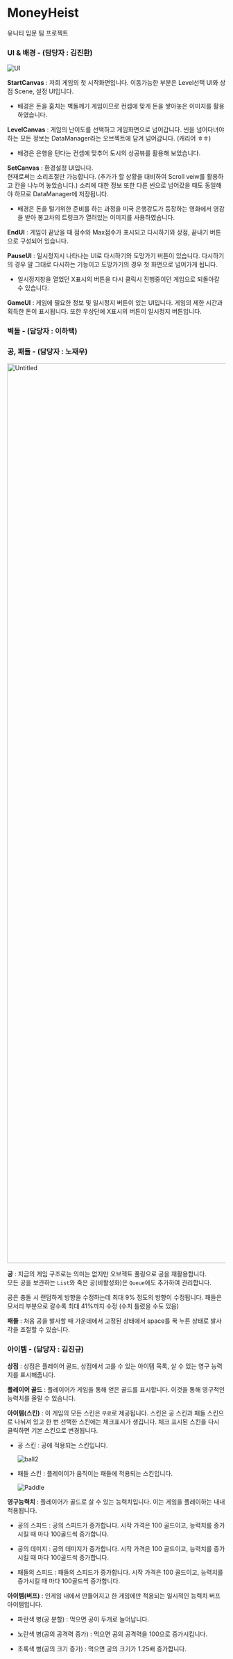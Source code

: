 # MoneyHeist
 유니티 입문 팀 프로젝트

### UI & 배경 - (담당자 : 김진환)

![UI](https://github.com/NewRound/MoneyHeist/assets/86642886/ffcff334-7bb9-41d9-89a3-897750662180)

**StartCanvas** : 저희 게임의 첫 시작화면입니다. 
이동가능한 부분은 Level선택 UI와 상점 Scene, 설정 UI입니다.

 - 배경은 돈을 훔치는 벽돌깨기 게임이므로 컨셉에 맞게 돈을 쌓아놓은 이미지를 활용하였습니다.


**LevelCanvas** : 게임의 난이도를 선택하고 게임화면으로 넘어갑니다. 
씬을 넘어다녀야 하는 모든 정보는 DataManager라는 오브젝트에 담겨 넘어갑니다. (캐리어 ㅎㅎ)

 - 배경은 은행을 턴다는 컨셉에 맞추어 도시의 상공뷰를 활용해 보았습니다.


**SetCanvas** : 환경설정 UI입니다.  
현재로써는 소리조절만 가능합니다. (추가가 할 상황을 대비하여 Scroll veiw를 활용하고 칸을 나누어 놓았습니다.)
소리에 대한 정보 또한 다른 씬으로 넘어갔을 때도 동일해야 하므로 DataManager에 저장됩니다.

 - 배경은 돈을 털기위한 준비를 하는 과정을 미국 은행강도가 등장하는 영화에서 영감을 받아 봉고차의 트렁크가 열려있는 이미지를 사용하였습니다.


**EndUI** : 게임이 끝났을 때 점수와 Max점수가 표시되고 다시하기와 상점, 끝내기 버튼으로 구성되어 있습니다.

**PauseUI** : 일시정지시 나타나는 UI로 다시하기와 도망가기 버튼이 있습니다. 
다시하기의 경우 말 그대로 다시하는 기능이고 도망가기의 경우 첫 화면으로 넘어가게 됩니다.

 - 일시정지창을 열었던 X표시의 버튼을 다시 클릭시 진행중이던 게임으로 되돌아갈 수 있습니다.


**GameUI** : 게임에 필요한 정보 및 일시정지 버튼이 있는 UI입니다.
게임의 제한 시간과 획득한 돈이 표시됩니다. 또한 우상단에 X표시의 버튼이 일시정지 버튼입니다.




### 벽돌 - (담당자 : 이하택)



### 공, 패들 - (담당자 : 노재우)

<img width="2069" alt="Untitled" src="https://github.com/NewRound/MoneyHeist/assets/141575778/6494fef7-5526-49fb-a779-599c58997f3b">

**공** : 지금의 게임 구조로는 의미는 없지만 오브젝트 풀링으로 공을 재활용합니다.<br>
모든 공을 보관하는 `List`와 죽은 공(비활성화)은 `Queue`에도 추가하여 관리합니다.

공은 충돌 시 랜덤하게 방향을 수정하는데 최대 9% 정도의 방향이 수정됩니다. 패들은 모서리 부분으로 갈수록 최대 41%까지 수정 (수치 틀렸을 수도 있음)

**패들** : 처음 공을 발사할 때 가운데에서 고정된 상태에서 space를 꾹 누른 상태로 발사각을 조절할 수 있습니다.<br>


### 아이템 - (담당자 : 김진규)

**상점** : 상점은 플레이어 골드, 상점에서 고를 수 있는 아이템 목록, 살 수 있는 영구 능력지를 표시해줍니다.

**플레이어 골드** : 플레이어가 게임을 통해 얻은 골드를 표시합니다. 이것을 통해 영구적인 능력치를 올릴 수 있습니다.

**아이템(스킨)** : 이 게임의 모든 스킨은 `무료`로 제공됩니다. 스킨은 공 스킨과 패들 스킨으로 나눠져 있고 한 번 선택한 스킨에는 체크표시가 생깁니다. 체크 표시된 스킨을 다시 클릭하면 기본 스킨으로 변경됩니다.

 - 공 스킨 : 공에 적용되는 스킨입니다.
   
   ![ball2](https://github.com/NewRound/MoneyHeist/assets/105926662/3b644ecb-d23b-462f-a6bd-336e634cef9f)

- 패들 스킨 : 플레이이가 움직이는 패들에 적용되는 스킨입니다.

  ![Paddle](https://github.com/NewRound/MoneyHeist/assets/105926662/84f70c10-4b36-43a4-9942-e71e6e33c522)

**영구능력치** : 플레이어가 골드로 살 수 있는 능력치입니다. 이는 게임을 플레이하는 내내 적용됩니다. 

 - 공의 스피드 : 공의 스피드가 증가합니다. 시작 가격은 100 골드이고, 능력치를 증가시킬 때 마다 100골드씩 증가합니다.

 - 공의 데미지 : 공의 데미지가 증가합니다. 시작 가격은 100 골드이고, 능력치를 증가시킬 때 마다 100골드씩 증가합니다.

 - 패들의 스피드 : 패들의 스피드가 증가합니다. 시작 가격은 100 골드이고, 능력치를 증가시킬 때 마다 100골드씩 증가합니다.

**아이템(버프)** : 인게임 내에서 만들어지고 한 게임에만 적용되는 일시적인 능력치 버프 아이템입니다. 

  - 파란색 병(공 분할) : 먹으면 공이 두개로 늘어납니다.
  
  - 노란색 병(공의 공격력 증가) : 먹으면 공의 공격력을 100으로 증가시킵니다.

  - 초록색 병(공의 크기 증가) : 먹으면 공의 크기가 1.25배 증가합니다.
